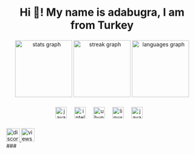 <h1 align="center">Hi 👋! My name is adabugra, I am from Turkey</h2>

###

<!-- ![](https://raw.githubusercontent.com/adabugra/stats/master/generated/overview.svg#gh-dark-mode-only)
![](https://raw.githubusercontent.com/adabugra/stats/master/generated/languages.svg#gh-dark-mode-only)
-->
<div align="center">
  <img src="https://github-readme-stats-mu-dun-89.vercel.app/api?username=adabugra&theme=dracula&show_icons=true&hide_title=true&include_all_commits=true&hide_border=true" height="150" alt="stats graph"  />
  <img src="https://github-readme-streak-stats-two-ashy.vercel.app?user=adabugra&theme=dracula&hide_border=true&border_radius=5&mode=weekly" height="150" alt="streak graph" />
  <img src="https://github-readme-stats-mu-dun-89.vercel.app/api/top-langs/?username=adabugra&layout=compact&card_width=320&langs_count=3&theme=dracula&hide_title=true&hide_border=true"  height="150" alt="languages graph"  />
</div>

###


<!--
![Adabugra's GitHub stats](https://github-readme-stats-mu-dun-89.vercel.app/api?username=adabugra&theme=ambient_gradient&show_icons=true)
[![Top Langs](https://github-readme-stats-mu-dun-89.vercel.app/api/top-langs/?username=adabugra&compact&langs_count=3&theme=ambient_gradient)](https://github.com/anuraghazra/github-readme-stats)
-->
<div align="center">
  <img src="https://cdn.jsdelivr.net/gh/devicons/devicon/icons/java/java-original.svg" height="30" alt="java logo"  />
  <img width="12" />
  <img src="https://cdn.jsdelivr.net/gh/devicons/devicon/icons/intellij/intellij-original.svg" height="30" alt="intellij logo"  />
  <img width="12" />
  <img src="https://cdn.jsdelivr.net/gh/devicons/devicon/icons/ubuntu/ubuntu-original.svg" height="30" alt="ubuntu logo"  />
  <img width="12" />
  <img src="https://cdn.jsdelivr.net/gh/devicons/devicon/icons/linux/linux-original.svg" height="30" alt="linux logo"  />
  <img width="12" />
  <img src="https://i.ibb.co/Wp3H6F2/image-removebg-preview-Copy.png" height="30" alt="javascript logo"  />
  <img width="12" />
</div>


###


<div align="left">
  <a href="https://discord.com/invite/6QRx2Y6rM9" target="_blank">
    <img src="https://img.shields.io/badge/Discord-%235865F2.svg?style=for-the-badge&logo=discord&logoColor=white" height="35" alt="discord logo"  />
    <img src="https://komarev.com/ghpvc/?username=adabugra&style=for-the-badge" height="35" alt="views"  />
  </a>
</div>
###






<!--
**adabugra/adabugra** is a ✨ _special_ ✨ repository because its `README.md` (this file) appears on your GitHub profile.

Here are some ideas to get you started:

- 🔭 I’m currently working on ...
- 🌱 I’m currently learning ...
- 👯 I’m looking to collaborate on ...
- 🤔 I’m looking for help with ...
- 💬 Ask me about ...
- 📫 How to reach me: ...
- 😄 Pronouns: ...
- ⚡ Fun fact: ...
-->
